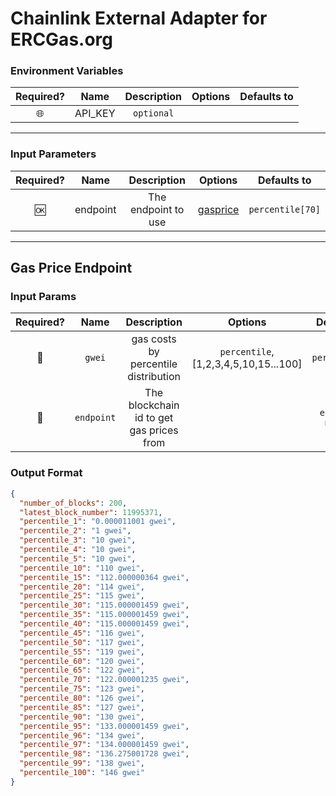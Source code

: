 # Chainlink External Adapter for ERCGas.org

### Environment Variables

| Required? |  Name   | Description | Options | Defaults to |
| :-------: | :-----: | :---------: | :-----: | :---------: |
|    🌐    | API_KEY |     `optional`        |         |             |

---

### Input Parameters

| Required? |   Name   |     Description     |            Options             | Defaults to |
| :-------: | :------: | :-----------------: | :----------------------------: | :---------: |
|     🆗      | endpoint | The endpoint to use | [gasprice](#gasprice-Endpoint) | `percentile[70]`  |

---

## Gas Price Endpoint

### Input Params

| Required? |    Name    |               Description                |               Options                |    Defaults to     |
| :-------: | :--------: | :--------------------------------------: | :----------------------------------: | :----------------: |
|    🔵     |  `gwei`   |            gas costs by percentile distribution             | `percentile`,[1,2,3,4,5,10,15...100] |     `percentile[]`      |
|    🔵     | `endpoint` | The blockchain id to get gas prices from |                                      | `ethereum-mainnet` |

### Output Format

```json
{
  "number_of_blocks": 200,
  "latest_block_number": 11995371,
  "percentile_1": "0.000011001 gwei",
  "percentile_2": "1 gwei",
  "percentile_3": "10 gwei",
  "percentile_4": "10 gwei",
  "percentile_5": "10 gwei",
  "percentile_10": "110 gwei",
  "percentile_15": "112.000000364 gwei",
  "percentile_20": "114 gwei",
  "percentile_25": "115 gwei",
  "percentile_30": "115.000001459 gwei",
  "percentile_35": "115.000001459 gwei",
  "percentile_40": "115.000001459 gwei",
  "percentile_45": "116 gwei",
  "percentile_50": "117 gwei",
  "percentile_55": "119 gwei",
  "percentile_60": "120 gwei",
  "percentile_65": "122 gwei",
  "percentile_70": "122.000001235 gwei",
  "percentile_75": "123 gwei",
  "percentile_80": "126 gwei",
  "percentile_85": "127 gwei",
  "percentile_90": "130 gwei",
  "percentile_95": "133.000001459 gwei",
  "percentile_96": "134 gwei",
  "percentile_97": "134.000001459 gwei",
  "percentile_98": "136.275001728 gwei",
  "percentile_99": "138 gwei",
  "percentile_100": "146 gwei"
}
```
